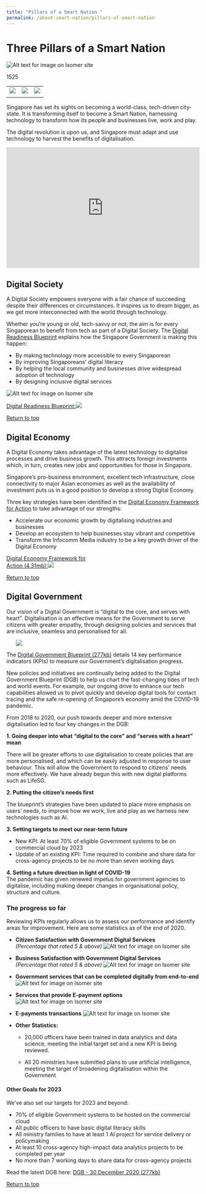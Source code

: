 ```yaml
---
title: "Pillars of a Smart Nation "
permalink: /about-smart-nation/pillars-of-smart-nation
---
```

# Three Pillars of a Smart Nation

![Alt text for image on Isomer site](/images/abt-smart-nation/Smart_Nation_Pillars.jpg)

1525


| |  |  |
| - | - | - |
| <a href="/about-smart-nation/pillars-of-smart-nation#digital-society"><img src="/images/abt-smart-nation/Digital_Society_Button.jpg"> | <a href="/about-smart-nation/pillars-of-smart-nation#digital-society"><img src="/images/abt-smart-nation/Digital_Society_Button.jpg"> |<a href="/about-smart-nation/pillars-of-smart-nation#digital-government"><img src="/images/abt-smart-nation/Digital_Government_Button.jpg"></a> |
|  |  |  |

	
Singapore has set its sights on becoming a world-class, tech-driven city-state. It is transforming itself to become a Smart Nation, harnessing technology to transform how its people and businesses live, work and play.  
  
The digital revolution is upon us, and Singapore must adapt and use technology to harvest the benefits of digitalisation.

<iframe width="100%" height="315" src="https://www.youtube.com/embed/DJmoy41mWDQ" title="YouTube video player" frameborder="0" allow="accelerometer; autoplay; clipboard-write; encrypted-media; gyroscope; picture-in-picture" allowfullscreen></iframe>


## Digital Society

A Digital Society empowers everyone  with a fair chance of succeeding despite their differences or circumstances. It inspires us to dream bigger, as we get more interconnected with the world through technology.

Whether you’re young or old, tech-savvy or not, the aim is for every Singaporean to benefit from tech as part of a Digital Society. The <a href="https://www.mci.gov.sg/portfolios/digital-readiness/digital-readiness-blueprint">Digital Readiness Blueprint</a> explains how the Singapore Government is  making this happen:

* By making technology more accessible to every Singaporean
* By improving Singaporeans’ digital literacy
* By helping the local community and businesses drive widespread adoption of technology
* By designing inclusive digital services

![Alt text for image on Isomer site](/images/covid-19/Smart-Nation-Ambassador_TraceTogether-01.jpg)

<div style="width:50%"> <a href="https://www.mci.gov.sg/en/portfolios/digital-readiness/digital-readiness-blueprint" target="_blank">Digital Readiness Blueprint:</a><img src="/images/abt-smart-nation/Digital-Readiness-Blueprint2.png"></div>

[Return to top](#three-pillars-of-a-smart-nation)

## Digital Economy

A Digital Economy takes advantage of the latest technology to digitalise processes and drive business growth. This attracts foreign investments which, in turn, creates new jobs and opportunities for those in Singapore.

Singapore’s pro-business environment, excellent tech infrastructure, close connectivity to major Asian economies as well as the availability of investment puts us in a good position to develop a strong Digital Economy.

Three key strategies have been identified in the <a href="https://www.imda.gov.sg/infocomm-media-landscape/SGDigital/Digital-Economy-Framework-for-Action">Digital Economy Framework for Action</a> to take advantage of our strengths:
* Accelerate our economic growth by digitalising industries and businesses
* Develop an ecosystem to help businesses stay vibrant and competitive
* Transform the Infocomm Media  industry to be a key growth driver of the Digital Economy

<div style="width:50%"> 
 <a href="/files/abt-smart-nation/SGD Framework For Action.pdf">Digital Economy Framework for Action (4.31mb):<img src="/images/abt-smart-nation/Digital-Economy-Framework2.png"></a>
</div>

[Return to top](#three-pillars-of-a-smart-nation)

## Digital Government

Our vision of a Digital Government is “digital to the core, and serves with heart”. Digitalisation is an effective means for the Government to serve citizens with greater empathy, through designing policies and services that are inclusive, seamless and personalised for all.

<div style="width:100%;display:flex;justify-content:center;"><div style="width:90%;height:90%;"><img src="/images/abt-smart-nation/Digital_Government_Digital_To_The_Core_Serves_With_Heart.jpg"></div></div>

The [Digital Government Blueprint (277kb)](/files/publications/dgb-public-document_30dec20.pdf)  details 14 key performance indicators (KPIs) to measure our Government’s digitalisation progress.  

New policies and initiatives are continually being added to the Digital Government Blueprint (DGB) to help us chart the fast-changing tides of tech and world events. For example, our ongoing drive to enhance our tech capabilities allowed us to pivot quickly and develop digital tools for contact tracing and the safe re-opening of Singapore’s economy amid the COVID-19 pandemic.

From 2018 to 2020, our push towards deeper and more extensive digitalisation led to four key changes in the DGB:

**1. Going deeper into what “digital to the core” and “serves with a heart” mean**

There will be greater efforts to use digitalisation to create policies that are more personalised, and which can be easily adjusted in response to user behaviour. This will allow the Government to respond to citizens’ needs more effectively. We have already begun this with new digital platforms such as LifeSG.

**2. Putting the citizen’s needs first**

The blueprint’s strategies have been updated to place more emphasis on users’ needs, to improve how we work, live and play as we harness new technologies such as AI.  

**3. Setting targets to meet our near-term future**
* New KPI:  At least 70% of eligible Government systems to be on commercial cloud by 2023
* Update of an existing KPI: Time required to combine and share data for cross-agency projects to be no more than seven working days  
  
**4. Setting a future direction in light of COVID-19**  
The pandemic has given renewed impetus for government agencies to digitalise, including making deeper changes in organisational policy, structure and culture. 


### The progress so far
Reviewing KPIs regularly allows us to assess our performance and identify areas for improvement. Here are some statistics as of the end of 2020.

* **Citizen Satisfaction with Government Digital Services** <br>*(Percentage that rated 5 & above)*
![Alt text for image on Isomer site](/images/abt-smart-nation/citizen-satisfaction-2020.jpeg)

* **Business Satisfaction with Government Digital Services** <br>*(Percentage that rated 5 & above)*
![Alt text for image on Isomer site](/images/abt-smart-nation/business-satisfaction-2020.jpeg)

* **Government services that can be completed digitally from end-to-end**
![Alt text for image on Isomer site](/images/abt-smart-nation/end-to-end-digital-services-2020.jpeg)

* **Services that provide E-payment options**
![Alt text for image on Isomer site](/images/abt-smart-nation/services-offering-e-payment-2020.jpeg)

* **E-payments transactions**
![Alt text for image on Isomer site](/images/abt-smart-nation/e-payment-transactions-2020.jpeg)

* **Other Statistics:**
  * 20,000 officers have been trained in data analytics and data science, meeting the initial target set  and a new KPI is being reviewed.

  * All 20 ministries have submitted plans to use artificial intelligence, meeting the target of broadening digitalisation within the Government

#### Other Goals for 2023

We’ve also set our targets for 2023 and beyond:
* 70% of eligible Government systems to be hosted on the commercial cloud
* All public officers to have basic digital literacy skills
* All ministry families to have at least 1 AI project for service delivery or policymaking
* At least 10 cross-agency high-impact data analytics projects to be completed per year
* No more than 7 working days to share data for cross-agency projects

Read the latest DGB here: [DGB - 30 December 2020 (277kb)](/files/publications/dgb-public-document_30dec20.pdf)

[Return to top](#three-pillars-of-a-smart-nation)